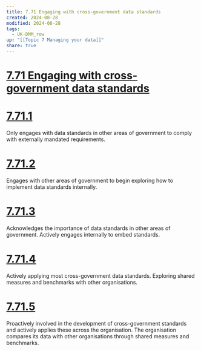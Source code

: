 ```yaml
---
title: 7.71 Engaging with cross-government data standards
created: 2024-08-28
modified: 2024-08-28
tags:
  - UK-DMM_row
up: "[[Topic 7 Managing your data]]"
share: true
---
```

# [7.71 Engaging with cross-government data standards](7.71%20Engaging%20with%20cross-government%20data%20standards.md)
# [7.71.1](7.71.1.md)

Only engages with data standards in other areas of government to comply with externally mandated requirements.

# [7.71.2](7.71.2.md)

Engages with other areas of government to begin exploring how to implement data standards internally.

# [7.71.3](7.71.3.md)

Acknowledges the importance of data standards in other areas of government. Actively engages internally to embed standards.

# [7.71.4](7.71.4.md)

Actively applying most cross-government data standards. Exploring shared measures and benchmarks with other organisations.

# [7.71.5](7.71.5.md)

Proactively involved in the development of cross-government standards and actively applies these across the organisation. The organisation compares its data with other organisations through shared measures and benchmarks.
